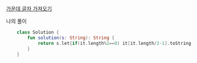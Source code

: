 [가운데 글자 가져오기](https://programmers.co.kr/learn/courses/30/lessons/12903)

나의 풀이
```kotlin
    class Solution {
        fun solution(s: String): String {
            return s.let{if(it.length%2==0) it[it.length/2-1].toString()+it[it.length/2].toString() else it[it.length/2].toString() } 
        }
    }
```